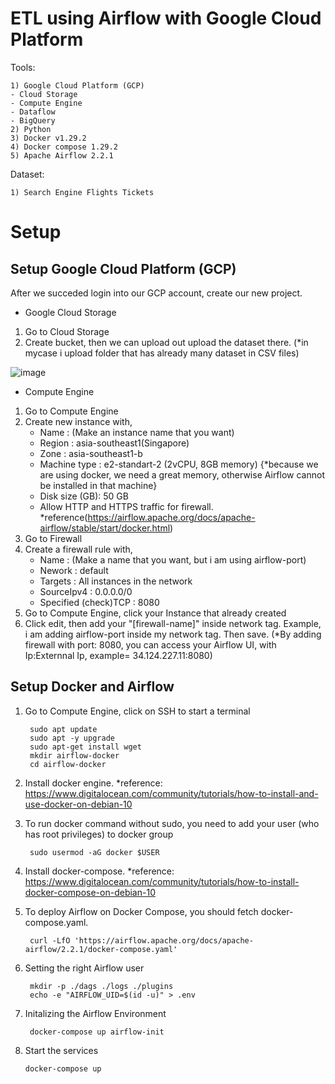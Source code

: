 # ETL using Airflow with Google Cloud Platform
Tools:

    1) Google Cloud Platform (GCP)
    - Cloud Storage
    - Compute Engine
    - Dataflow
    - BigQuery
    2) Python 
    3) Docker v1.29.2
    4) Docker compose 1.29.2
    5) Apache Airflow 2.2.1
    
Dataset:

    1) Search Engine Flights Tickets

# Setup

## Setup Google Cloud Platform (GCP)
After we succeded login into our GCP account, create our new project.

- Google Cloud Storage
1) Go to Cloud Storage
2) Create bucket, then we can upload out upload the dataset there. (*in mycase i upload folder that has already many dataset in CSV files)

![image](https://user-images.githubusercontent.com/38213112/140642927-4b0c48ee-fb6e-423a-b4d1-055d2558a4ea.png)

- Compute Engine
1) Go to Compute Engine 
2) Create new instance with,
   - Name : (Make an instance name that you want)
   - Region : asia-southeast1(Singapore)
   - Zone : asia-southeast1-b
   - Machine type : e2-standart-2 (2vCPU, 8GB memory) {*because we are using docker, we need a great memory, otherwise Airflow cannot be installed in that machine}
   - Disk size (GB): 50 GB
   - Allow HTTP and HTTPS traffic for firewall. *reference(https://airflow.apache.org/docs/apache-airflow/stable/start/docker.html)
3) Go to Firewall 
4) Create a firewall rule with,
   - Name : (Make a name that you want, but i am using airflow-port)
   - Nework : default
   - Targets : All instances in the network
   - SourceIpv4 : 0.0.0.0/0
   - Specified (check)TCP : 8080
5) Go to Compute Engine, click your Instance that already created
6) Click edit, then add your "[firewall-name]" inside network tag. Example, i am adding airflow-port inside my network tag. Then save. (*By adding firewall with port: 8080, you can access your Airflow UI, with Ip:Externnal Ip, example= 34.124.227.11:8080)

## Setup Docker and Airflow
1) Go to Compute Engine, click on SSH to start a terminal
   
        sudo apt update
        sudo apt -y upgrade
        sudo apt-get install wget 
        mkdir airflow-docker
        cd airflow-docker

2) Install docker engine. *reference: https://www.digitalocean.com/community/tutorials/how-to-install-and-use-docker-on-debian-10
3) To run docker command without sudo, you need to add your user (who has root privileges) to docker group

        sudo usermod -aG docker $USER

4) Install docker-compose. *reference: https://www.digitalocean.com/community/tutorials/how-to-install-docker-compose-on-debian-10
5) To deploy Airflow on Docker Compose, you should fetch docker-compose.yaml.

        curl -LfO 'https://airflow.apache.org/docs/apache-airflow/2.2.1/docker-compose.yaml'
        
6) Setting the right Airflow user        

        mkdir -p ./dags ./logs ./plugins
        echo -e "AIRFLOW_UID=$(id -u)" > .env

7) Initalizing the Airflow Environment
        
        docker-compose up airflow-init

8)  Start the services
        
        docker-compose up


## 
